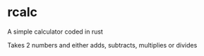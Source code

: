 # rcalc
A simple calculator coded in rust

Takes 2 numbers and either adds, subtracts, multiplies or divides

